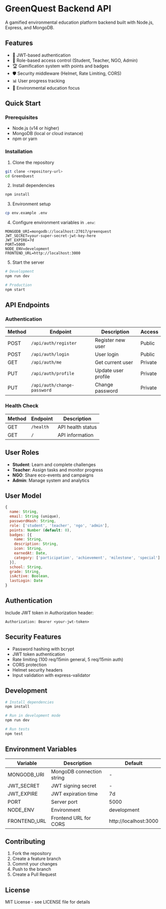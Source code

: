 # GreenQuest Backend API

A gamified environmental education platform backend built with Node.js, Express, and MongoDB.

## Features

- 🔐 JWT-based authentication
- 👥 Role-based access control (Student, Teacher, NGO, Admin)
- 🏆 Gamification system with points and badges
- 🛡️ Security middleware (Helmet, Rate Limiting, CORS)
- 📊 User progress tracking
- 🎯 Environmental education focus

## Quick Start

### Prerequisites

- Node.js (v14 or higher)
- MongoDB (local or cloud instance)
- npm or yarn

### Installation

1. Clone the repository
```bash
git clone <repository-url>
cd GreenQuest
```

2. Install dependencies
```bash
npm install
```

3. Environment setup
```bash
cp env.example .env
```

4. Configure environment variables in `.env`:
```env
MONGODB_URI=mongodb://localhost:27017/greenquest
JWT_SECRET=your-super-secret-jwt-key-here
JWT_EXPIRE=7d
PORT=5000
NODE_ENV=development
FRONTEND_URL=http://localhost:3000
```

5. Start the server
```bash
# Development
npm run dev

# Production
npm start
```

## API Endpoints

### Authentication

| Method | Endpoint | Description | Access |
|--------|----------|-------------|---------|
| POST | `/api/auth/register` | Register new user | Public |
| POST | `/api/auth/login` | User login | Public |
| GET | `/api/auth/me` | Get current user | Private |
| PUT | `/api/auth/profile` | Update user profile | Private |
| PUT | `/api/auth/change-password` | Change password | Private |

### Health Check

| Method | Endpoint | Description |
|--------|----------|-------------|
| GET | `/health` | API health status |
| GET | `/` | API information |

## User Roles

- **Student**: Learn and complete challenges
- **Teacher**: Assign tasks and monitor progress
- **NGO**: Share eco-events and campaigns
- **Admin**: Manage system and analytics

## User Model

```javascript
{
  name: String,
  email: String (unique),
  passwordHash: String,
  role: ['student', 'teacher', 'ngo', 'admin'],
  points: Number (default: 0),
  badges: [{
    name: String,
    description: String,
    icon: String,
    earnedAt: Date,
    category: ['participation', 'achievement', 'milestone', 'special']
  }],
  school: String,
  grade: String,
  isActive: Boolean,
  lastLogin: Date
}
```

## Authentication

Include JWT token in Authorization header:
```
Authorization: Bearer <your-jwt-token>
```

## Security Features

- Password hashing with bcrypt
- JWT token authentication
- Rate limiting (100 req/15min general, 5 req/15min auth)
- CORS protection
- Helmet security headers
- Input validation with express-validator

## Development

```bash
# Install dependencies
npm install

# Run in development mode
npm run dev

# Run tests
npm test
```

## Environment Variables

| Variable | Description | Default |
|----------|-------------|---------|
| MONGODB_URI | MongoDB connection string | - |
| JWT_SECRET | JWT signing secret | - |
| JWT_EXPIRE | JWT expiration time | 7d |
| PORT | Server port | 5000 |
| NODE_ENV | Environment | development |
| FRONTEND_URL | Frontend URL for CORS | http://localhost:3000 |

## Contributing

1. Fork the repository
2. Create a feature branch
3. Commit your changes
4. Push to the branch
5. Create a Pull Request

## License

MIT License - see LICENSE file for details
